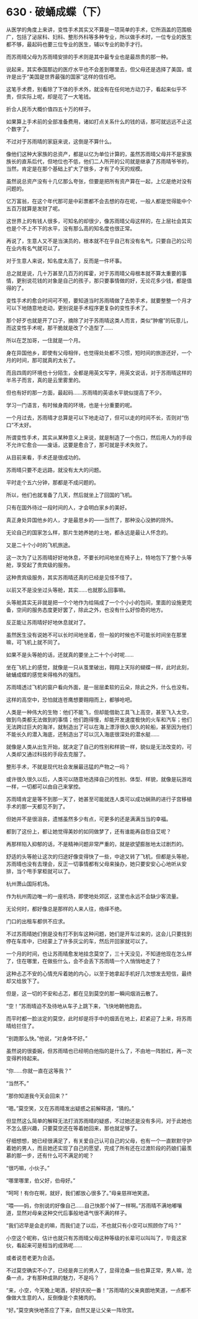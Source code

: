 <link rel="stylesheet" href="../styles/text.css"/>
<h1>630 · 破蛹成蝶（下）</h1>

从医学的角度上来讲，变性手术其实又不算是一项简单的手术，它所涵盖的范围极广，包括了泌尿科、妇科、整形外科等多种专业，所以做手术时，一位专业的医生都不够，最起码也要三位专业的医生，辅以专业的助手才行。

而苏雨晴父母为苏雨晴安排的手术则是其中最专业也是最昂贵的那一种。

说起来，其实泰国那边的医疗水平也不会差到哪里去，但父母还是选择了美国，或许是出于“美国是世界最强的国家”这样的信任吧。

这笔手术费，别看除了下体的手术外，就没有在任何地方动刀子，看起来似乎不贵，但实际上呢，却是花了一大笔钱。

折合人民币大概价值四五十万的样子。

如果算上手术前的全部准备费用，诸如打点关系什么的钱的话，那可就远远不止这个数字了。

不过对于苏雨晴的家庭来说，这倒是不算什么。

像他们这种大家族的总资产，都是以亿为单位计算的，虽然苏雨晴父母并不是家族族长的直系后代，但地位也不低，他们二人所开的公司就是继承了苏雨晴爷爷的，当然，肯定是在那个基础上扩大了很多，才有了今天的规模。

虽然说总资产没有十几亿那么夸张，但要是把所有资产算在一起，上亿是绝对没有问题的。

亿万富翁，在这个年代那可是中彩票都不会去想的存在呢，一般人都是觉得能中个五百万就算是发财了呢。

这世界上的有钱人很多，可知名的却很少，像苏雨晴父母这样的，在上层社会其实也是个不上不下的水平，没有那么高的知名度也很正常。

再说了，生意人又不是当演员的，根本就不在乎自己有没有名气，只要自己的公司在业内有名气就可以了。

对于生意人来说，知名度太高了，反而是一件坏事。

总之就是说，几十万甚至几百万的挥霍，对于苏雨晴父母根本就不算太重要的事情，更别说花钱的对象是自己的孩子，那只要事情做的好，无论花多少钱，都是值得的了。

变性手术的愈合时间可不短，要知道当时苏雨晴做了去势手术，就要整整一个月才可以下地随意地走动，更别说是手术程序更复杂的变性手术了。

那个好歹也就是开了口子，摘除了对于苏雨晴这类人而言，类似“肿瘤”的玩意儿，而这变性手术呢，那干脆就是改了个造型了……

所以在芝加哥，一住就是一个月。

身在异国他乡，即使有父母相伴，也觉得处处都不习惯，短时间的旅游还好，一个月的时间，那可就真的太长了。

而且四周的环境也十分陌生，全都是用英文写字，用英文说话，对于苏雨晴这样的半吊子而言，真的是云里雾里的。

但也有好的那一方面，最起码……苏雨晴的英语水平貌似提高了不少。

学习一门语言，有时候身周的环境，也是十分重要的呢。

一个月过去，苏雨晴才总算是可以下地走动了，但可以走的时间不长，否则对“伤口”不太好。

所谓变性手术，其实从某种意义上来说，就是制造了一个伤口，然后用人为的手段不允许它愈合——废话，这要是愈合了，那可就是手术失败了。

从目前来看，手术还是很成功的。

苏雨晴只要不走远路，就没有太大的问题。

平时走个五六分钟，那都是不成问题的。

所以，他们也就准备了几天，然后就坐上了回国的飞机。

只有在国外待过一段时间的人，才会明白家乡的美好。

真正身处异国他乡的人，才是最思乡的——当然了，那种没心没肺的除外。

无论自己的国家怎么样，那片生她养她的土地，都永远是最让人怀念的。

又是二十个小时的飞机旅途。

这一次为了让苏雨晴好好地休息，不要长时间地坐在椅子上，特地包下了整个头等舱，享受起了贵宾级的服务。

这种贵宾级服务，其实苏雨晴还真的已经是见怪不怪了。

以前又不是没坐过头等舱，其实……也就那么回事嘛。

头等舱其实无非就是把一个个地作为给隔成了一个个小小的包间，里面的设施更完备，空间的服务态度更好罢了，除此之外，也没有什么好惊奇的地方。

反正能让苏雨晴好好地休息就对了。

虽然医生没有说她不可以长时间地坐着，但一般的时候也不可能长时间坐在那里嘛，可飞机上就不同了。

如果不是头等舱的话，还就真的要坐上二十个小时呢……

坐在飞机上的感觉，就像是一只从茧里破出，翱翔上天际的蝴蝶一样，此时此刻，破蛹成蝶的感觉来得格外的强烈。

苏雨晴透过飞机的窗户看向外面，是一层层柔软的云朵，除此之外，什么也没有。

这样的高空中，恐怕就连苍鹰想要翱翔而上，都够呛吧。

人类是一种伟大的生物：他们不能飞，但却能借助工具飞上高空，甚至飞入太空，做到鸟类都无法做到的事情；他们跑得慢，却能开发速度极快的火车和汽车；他们无法跨过巨大的海洋，就制造出了可以在海上漂浮很久很久的轮船，甚至因为他们不能长久的潜入海底，还制造出了可以沉入海底很深处的潜水艇……

就像是人类从出生开始，就决定了自己的性别和样貌一样，貌似是无法改变的，可人类却又通过科技的手段去克服了。

整形手术，不就是现代社会发展最迅猛的产物之一吗？

或许很久很久以后，人类可以随意地选择自己的性别、体型、样貌，就像是玩游戏一样，一切都可以由自己来掌控。

苏雨晴肯定是等不到那一天了，她甚至可能就连人类可以成功娴熟的进行子宫移植手术的那一天都见不到了。

但她并不是很沮丧，遗憾虽然多少有点，可更多的还是满满当当的幸福。

都到了这份上，都让她觉得美妙的如同做梦了，还有谁能再自怨自艾呢？

再那样陷入抑郁的话，不是精神问题非常严重的，就是欲望膨胀地太过剧烈的。

舒适的头等舱让这次的归途好像变得快了一些，中途又转了飞机，但都是头等舱，苏雨晴也没有去理会，反正一切事情都有父母来操办，她只要安安心心地听从安排，当个甩手掌柜就可以了。

杭州萧山国际机场。

作为杭州周边唯一的一座机场，即使地处郊区，这里也永远不会缺少客流量。

无论何时，都好像总是那样的人来人往，络绎不绝。

门口的出租车都供不应求。

不过苏雨晴她们倒是没有打不到车这种问题，她们是开车过来的，这会儿只要找到停在车库中，已经蒙上了许多灰尘的车，然后开回家就可以了。

一个月的时间，也让苏雨晴愈发地挂念莫空了，三十天没见，不知道他现在怎么样了，住在哪里，在做些什么，会不会丢下苏雨晴一个人悄悄地走了？

这种忐忑不安的心情充斥着她的内心，以至于她拿起手机好几次想发去短信，最终却又给放下了。

但是，这一切的不安和忐忑，都在见到莫空的那一瞬间烟消云散了。

“空！”苏雨晴迫不及待地从车子上跳下来，飞快地朝他跑去。

而平时都一脸淡定的莫空，此时却是将手中的烟丢在地上，赶紧迎了上来，将苏雨晴给拦住了。

“别跑那么快。”他说，“对身体不好。”

虽然说的很委婉，但苏雨晴也已经明白他指的是什么了，不由地一阵脸红，再一次变得矜持起来。

“你……你就一直在这等我？”

“当然不。”

“那你知道我今天会回来？”

“嗯。”莫空笑，又在苏雨晴发出疑惑之前解释道，“猜的。”

但显然这么简单的解释无法打消苏雨晴的疑惑，不过她还是没有多问，对于此她也不怎么感兴趣，只要莫空还在等着她回来，那也就足够了。

仔细想想，她已经很满足了，有关爱自己认可自己的父母，也有一个一直默默守护着她的男人，而且她还实现了自己的愿望，完成了所有还在过渡阶段的药娘们最羡慕的那一步，还有什么可不满足的呢？

“很巧嘛，小伙子。”

“哪里哪里，伯父好，伯母好。”

“呵呵！有你在啊，就好，我们都放心很多了。”母亲慈祥地笑道。

“喂——妈，你别说的好像自己……自己快那个掉了一样啊。”苏雨晴不满地嘟嚷道，显然对母亲这种交代后事般地语气很不满的样子。

“我们迟早是会走的嘛，而我们走了以后，不也就只有小空可以照顾你了吗？”

小空这个昵称，估计也就只有苏雨晴父母这种等级的长辈可以叫叫了，毕竟这家伙，看起来可是相当的成熟呢……

或者说苍老更为合适。

不过莫空确实不小了，已经是奔三的男人了，显得沧桑一些也算正常，男人嘛，沧桑一点，才有那种成熟的魅力，不是吗？

“来，小空，今天晚上喝酒，好好庆祝一番！”苏雨晴的父亲爽朗地笑道，一点都不像做大生意的人，反倒像是个卖猪肉的。

“好。”莫空爽快地答应了下来，自然又是让父亲一阵欣赏。

